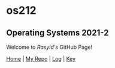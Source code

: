 # os212
## Operating Systems 2021-2
Welcome to _Rasyid's_ GitHub Page!

[Home](https://rasyidmi20.github.io/os212/) | [My Repo](https://github.com/rasyidmi20/os212) | [Log](https://github.com/rasyidmi20/os212/tree/master/TXT/mylog.txt) | [Key](#) 
